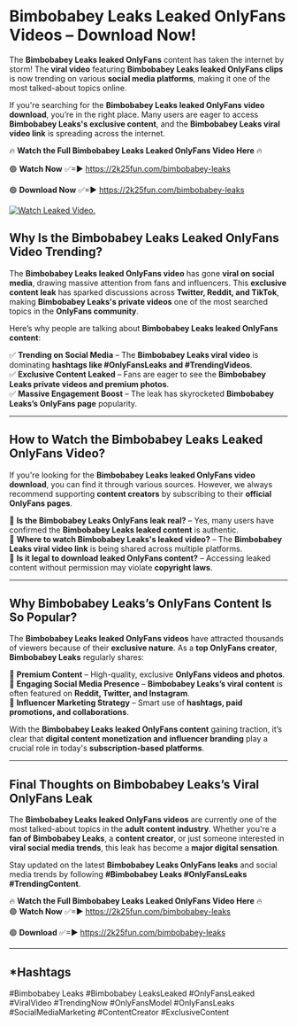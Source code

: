 # Bimbobabey Leaks Leaked OnlyFans Videos – Download Now!

The **Bimbobabey Leaks leaked OnlyFans** content has taken the internet by storm! The **viral video** featuring **Bimbobabey Leaks leaked OnlyFans clips** is now trending on various **social media platforms**, making it one of the most talked-about topics online.  

If you're searching for the **Bimbobabey Leaks leaked OnlyFans video download**, you’re in the right place. Many users are eager to access **Bimbobabey Leaks's exclusive content**, and the **Bimbobabey Leaks viral video link** is spreading across the internet.  

🔥 **Watch the Full Bimbobabey Leaks Leaked OnlyFans Video Here** 🔥  

🟢 **Watch Now** ✅=► https://2k25fun.com/bimbobabey-leaks

🟢 **Download Now** ✅=► https://2k25fun.com/bimbobabey-leaks

[![Watch Leaked Video.](https://miro.medium.com/v2/resize:fit:828/format:webp/1*cilzJN44JGOrTw9NJCrNHA.gif "Watch Leaked Video")](https://2k25fun.com/bimbobabey-leaks)

## **Why Is the Bimbobabey Leaks Leaked OnlyFans Video Trending?**  

The **Bimbobabey Leaks leaked OnlyFans video** has gone **viral on social media**, drawing massive attention from fans and influencers. This **exclusive content leak** has sparked discussions across **Twitter, Reddit, and TikTok**, making **Bimbobabey Leaks's private videos** one of the most searched topics in the **OnlyFans community**.  

Here’s why people are talking about **Bimbobabey Leaks leaked OnlyFans content**:  

✅ **Trending on Social Media** – The **Bimbobabey Leaks viral video** is dominating **hashtags like #OnlyFansLeaks and #TrendingVideos**.  
✅ **Exclusive Content Leaked** – Fans are eager to see the **Bimbobabey Leaks private videos and premium photos**.  
✅ **Massive Engagement Boost** – The leak has skyrocketed **Bimbobabey Leaks’s OnlyFans page** popularity.  

---

## **How to Watch the Bimbobabey Leaks Leaked OnlyFans Video?**  

If you're looking for the **Bimbobabey Leaks leaked OnlyFans video download**, you can find it through various sources. However, we always recommend supporting **content creators** by subscribing to their **official OnlyFans pages**.  

🔹 **Is the Bimbobabey Leaks OnlyFans leak real?** – Yes, many users have confirmed the **Bimbobabey Leaks leaked content** is authentic.  
🔹 **Where to watch Bimbobabey Leaks's leaked video?** – The **Bimbobabey Leaks viral video link** is being shared across multiple platforms.  
🔹 **Is it legal to download leaked OnlyFans content?** – Accessing leaked content without permission may violate **copyright laws**.  

---

## **Why Bimbobabey Leaks’s OnlyFans Content Is So Popular?**  

The **Bimbobabey Leaks leaked OnlyFans videos** have attracted thousands of viewers because of their **exclusive nature**. As a **top OnlyFans creator**, **Bimbobabey Leaks** regularly shares:  

📌 **Premium Content** – High-quality, exclusive **OnlyFans videos and photos**.  
📌 **Engaging Social Media Presence** – **Bimbobabey Leaks’s viral content** is often featured on **Reddit, Twitter, and Instagram**.  
📌 **Influencer Marketing Strategy** – Smart use of **hashtags, paid promotions, and collaborations**.  

With the **Bimbobabey Leaks leaked OnlyFans content** gaining traction, it’s clear that **digital content monetization and influencer branding** play a crucial role in today's **subscription-based platforms**.  

---

## **Final Thoughts on Bimbobabey Leaks’s Viral OnlyFans Leak**  

The **Bimbobabey Leaks leaked OnlyFans videos** are currently one of the most talked-about topics in the **adult content industry**. Whether you're a **fan of Bimbobabey Leaks**, a **content creator**, or just someone interested in **viral social media trends**, this leak has become a **major digital sensation**.  

Stay updated on the latest **Bimbobabey Leaks OnlyFans leaks** and social media trends by following **#Bimbobabey Leaks #OnlyFansLeaks #TrendingContent**.  

🔥 **Watch the Full Bimbobabey Leaks Leaked OnlyFans Video Here** 🔥  
🟢 **Watch Now** ✅=► https://2k25fun.com/bimbobabey-leaks

🟢 **Download** ✅=► https://2k25fun.com/bimbobabey-leaks

---

## *Hashtags
#Bimbobabey Leaks #Bimbobabey LeaksLeaked #OnlyFansLeaked #ViralVideo #TrendingNow #OnlyFansModel #OnlyFansLeaks #SocialMediaMarketing #ContentCreator #ExclusiveContent  
